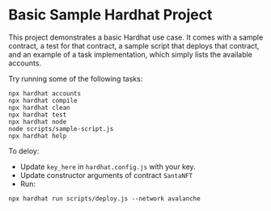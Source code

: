 # Basic Sample Hardhat Project

This project demonstrates a basic Hardhat use case. It comes with a sample contract, a test for that contract, a sample script that deploys that contract, and an example of a task implementation, which simply lists the available accounts.

Try running some of the following tasks:

```shell
npx hardhat accounts
npx hardhat compile
npx hardhat clean
npx hardhat test
npx hardhat node
node scripts/sample-script.js
npx hardhat help
```

To deloy:

- Update `key_here` in `hardhat.config.js` with your key.
- Update constructor arguments of contract `SantaNFT`
- Run:

```
npx hardhat run scripts/deploy.js --network avalanche
```